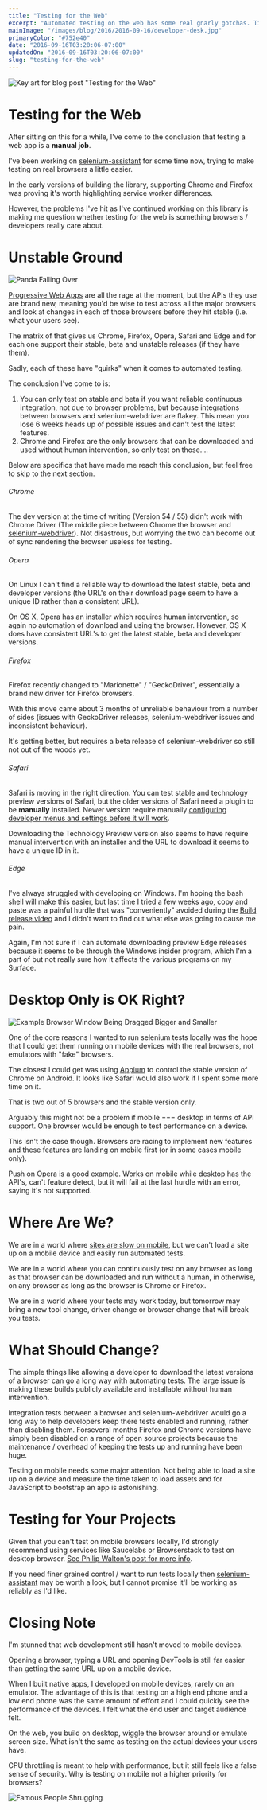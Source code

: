```yaml
---
title: "Testing for the Web"
excerpt: "Automated testing on the web has some real gnarly gotchas. Time to find out what they are."
mainImage: "/images/blog/2016/2016-09-16/developer-desk.jpg"
primaryColor: "#752e40"
date: "2016-09-16T03:20:06-07:00"
updatedOn: "2016-09-16T03:20:06-07:00"
slug: "testing-for-the-web"
---
```

![Key art for blog post "Testing for the Web"](/images/blog/2016/2016-09-16/developer-desk.jpg)

# Testing for the Web

After sitting on this for a while, I've come to the conclusion that testing a web app is a **manual job**.

I've been working on [selenium-assistant](https://googlechrome.github.io/selenium-assistant/) for some time now, trying to make testing on real browsers a little easier. 

In the early versions of building the library, supporting Chrome and Firefox was proving it's worth highlighting service worker differences.

However, the problems I've hit as I've continued working on this library is making me question whether testing for the web is something browsers / developers really care about.

# Unstable Ground

![Panda Falling Over](https://i.giphy.com/ZeB4HcMpsyDo4.gif)

[Progressive Web Apps](https://developers.google.com/web/progressive-web-apps/) are all the rage at the moment, but the APIs they use are brand new, meaning you'd be wise to test across all the major browsers and look at changes in each of those browsers before they hit stable (i.e. what your users see).

The matrix of that gives us Chrome, Firefox, Opera, Safari and Edge and for each one support their stable, beta and unstable releases (if they have them).

Sadly, each of these have "quirks" when it comes to automated testing.

The conclusion I've come to is:

1. You can only test on stable and beta if you want reliable continuous integration, not due to browser problems, but because integrations between browsers and selenium-webdriver are flakey. This mean you lose 6 weeks heads up of possible issues and can't test the latest features.
1. Chrome and Firefox are the only browsers that can be downloaded and used without human intervention, so only test on those....

Below are specifics that have made me reach this conclusion, but feel free to skip to the next section.

###### Chrome
The dev version at the time of writing (Version 54 / 55) didn't work with Chrome Driver (The middle piece between Chrome the browser and [selenium-webdriver](https://www.npmjs.com/package/selenium-webdriver)). Not disastrous, but worrying the two can become out of sync rendering the browser useless for testing.

###### Opera
On Linux I can't find a reliable way to download the latest stable, beta and developer versions (the URL's on their download page seem to have a unique ID rather than a consistent URL).

On OS X, Opera has an installer which requires human intervention, so again no automation of download and using the browser. However, OS X does have consistent URL's to get the latest stable, beta and developer versions.

###### Firefox
Firefox recently changed to "Marionette" /  "GeckoDriver", essentially a brand new driver for Firefox browsers.

With this move came about 3 months of unreliable behaviour from a number of sides (issues with GeckoDriver releases, selenium-webdriver issues and inconsistent behaviour).

It's getting better, but requires a beta release of selenium-webdriver so still not out of the woods yet.

###### Safari
Safari is moving in the right direction. You can test stable and technology preview versions of Safari, but the older versions of Safari need a plugin to be **manually** installed. Newer version require manually [configuring developer menus and settings before it will work](https://webkit.org/blog/6900/webdriver-support-in-safari-10/).

Downloading the Technology Preview version also seems to have require manual intervention with an installer and the URL to download it seems to have a unique ID in it.

###### Edge
I've always struggled with developing on Windows. I'm hoping the bash shell will make this easier, but last time I tried a few weeks ago, copy and paste was a painful hurdle that was "conveniently" avoided during the [Build release video](https://msdn.microsoft.com/en-us/commandline/wsl/about) and I didn't want to find out what else was going to cause me pain.

Again, I'm not sure if I can automate downloading preview Edge releases because it seems to be through the Windows insider program, which I'm a part of but not really sure how it affects the various programs on my Surface.

# Desktop Only is OK Right?

![Example Browser Window Being Dragged Bigger and Smaller](https://i.giphy.com/IpKuFZxEC5584.gif)

One of the core reasons I wanted to run selenium tests locally was the hope that I could get them running on mobile devices with the real browsers, not emulators with "fake" browsers.

The closest I could get was using [Appium](http://appium.io/) to control the stable version of Chrome on Android. It looks like Safari would also work if I spent some more time on it.

That is two out of 5 browsers and the stable version only.

Arguably this might not be a problem if mobile === desktop in terms of API support. One browser would be enough to test performance on a device.

This isn't the case though. Browsers are racing to implement new features and these features are landing on mobile first (or in some cases mobile only).

Push on Opera is a good example. Works on mobile while desktop has the API's, can't feature detect, but it will fail at the last hurdle with an error, saying it's not supported.

# Where Are We?

We are in a world where [sites are slow on mobile](https://www.doubleclickbygoogle.com/articles/mobile-speed-matters/), but we can't load a site up on a mobile device and easily run automated tests.

We are in a world where you can continuously test on any browser as long as that browser can be downloaded and run without a human, in otherwise, on any browser as long as the browser is Chrome or Firefox.

We are in a world where your tests may work today, but tomorrow may bring a new tool change, driver change or browser change that will break you tests.

# What Should Change?

The simple things like allowing a developer to download the latest versions of a browser can go a long way with automating tests. The large issue is making these builds publicly available and installable without human intervention.

Integration tests between a browser and selenium-webdriver would go a long way to help developers keep there tests enabled and running, rather than disabling them. Forseveral months Firefox and Chrome versions have simply been disabled on a range of open source projects because the maintenance / overhead of keeping the tests up and running have been huge.

Testing on mobile needs some major attention. Not being able to load a site up on a device and measure the time taken to load assets and for JavaScript to bootstrap an app is astonishing.

# Testing for Your Projects

Given that you can't test on mobile browsers locally, I'd strongly recommend using services like Saucelabs or Browserstack to test on desktop browser. [See Philip Walton's post for more info](https://philipwalton.com/articles/learning-how-to-set-up-automated-cross-browser-javascript-unit-testing/).

If you need finer grained control / want to run tests locally then [selenium-assistant](https://googlechrome.github.io/selenium-assistant/) may be worth a look, but I cannot promise it'll be working as reliably as I'd like.

# Closing Note

I'm stunned that web development still hasn't moved to mobile devices.

Opening a browser, typing a URL and opening DevTools is still far easier than getting the same URL up on a mobile device.

When I built native apps, I developed on mobile devices, rarely on an emulator. The advantage of this is that testing on a high end phone and a low end phone was the same amount of effort and I could quickly see the performance of the devices. I felt what the end user and target audience felt.

On the web, you build on desktop, wiggle the browser around or emulate screen size. What isn't the same as testing on the actual devices your users have.

CPU throttling is meant to help with performance, but it still feels like a false sense of security. Why is testing on mobile not a higher priority for browsers?

![Famous People Shrugging](https://i.giphy.com/Ll2fajzk9DgaY.gif)